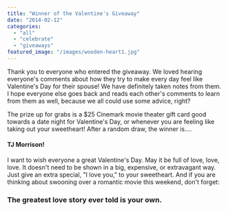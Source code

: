 ```yaml
---
title: "Winner of the Valentine's Giveaway"
date: "2014-02-12"
categories: 
  - "all"
  - "celebrate"
  - "giveaways"
featured_image: "/images/wooden-heart1.jpg"
---
```


Thank you to everyone who entered the giveaway. We loved hearing everyone's comments about how they try to make every day feel like Valentine's Day for their spouse! We have definitely taken notes from them. I hope everyone else goes back and reads each other's comments to learn from them as well, because we all could use some advice, right?

The prize up for grabs is a $25 Cinemark movie theater gift card good towards a date night for Valentine's Day, or whenever you are feeling like taking out your sweetheart! After a random draw, the winner is....

#### TJ Morrison!

I want to wish everyone a great Valentine's Day. May it be full of love, love, love. It doesn't need to be shown in a big, expensive, or extravagant way. Just give an extra special, "I love you," to your sweetheart. And if you are thinking about swooning over a romantic movie this weekend, don't forget:

### The greatest love story ever told is your own.
